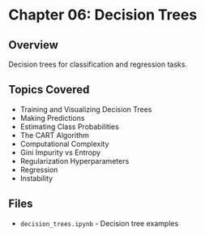 # Chapter 06: Decision Trees

## Overview
Decision trees for classification and regression tasks.

## Topics Covered
- Training and Visualizing Decision Trees
- Making Predictions
- Estimating Class Probabilities
- The CART Algorithm
- Computational Complexity
- Gini Impurity vs Entropy
- Regularization Hyperparameters
- Regression
- Instability

## Files
- `decision_trees.ipynb` - Decision tree examples

